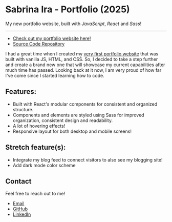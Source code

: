 # Sabrina Ira - Portfolio (2025)

My new portfolio website, built with *JavaScript*, *React* and *Sass*!<br />

---
- [Check out my portfolio website here!](https://sabrinaira.github.io/)<br />
- [Source Code Repository](https://github.com/sabrinaira/portfolio)

I had a great time when I created my [very first portfolio website](https://github.com/sabrinaira/portfolio-v1) that was built with vanilla JS, HTML, and CSS. So, I decided to take a step further and create a brand new one that will showcase my current capabilities after much time has passed. Looking back at it now, I am very proud of how far I've come since I started learning how to code.

## Features:
- Built with React's modular components for consistent and organized structure.
- Components and elements are styled using Sass for improved organization, consistent design and readability.
- A lot of hovering effects!
- Responsive layout for both desktop and mobile screens!

## Stretch feature(s):
- Integrate my blog feed to connect visitors to also see my blogging site!
- Add dark mode color scheme

## Contact
Feel free to reach out to me!
- [Email](mailto:sabrinapira@yahoo.com)
- [GitHub](https://github.com/sabrinaira)
- [LinkedIn](https://www.linkedin.com/in/sabrinaira/)